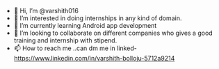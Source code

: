 - 👋 Hi, I’m @varshith016
- 👀 I’m interested in doing internships in any kind of domain.
- 🌱 I’m currently learning Android app development 
- 💞️ I’m looking to collaborate on different companies who gives a good training and internship with stipend.
- 📫 How to reach me ..can dm me in linked- https://www.linkedin.com/in/varshith-bolloju-5712a9214

<!---
varshith016/varshith016 is a ✨ special ✨ repository because its `README.md` (this file) appears on your GitHub profile.
You can click the Preview link to take a look at your changes.
--->
